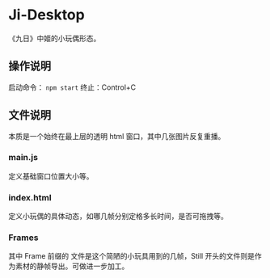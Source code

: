 # Ji-Desktop

《九日》中姬的小玩偶形态。

## 操作说明

启动命令：
`
npm start
`
终止：Control+C


## 文件说明

本质是一个始终在最上层的透明 html 窗口，其中几张图片反复重播。

### main.js

定义基础窗口位置大小等。

### index.html

定义小玩偶的具体动态，如哪几帧分别定格多长时间，是否可拖拽等。

### Frames

其中 Frame 前缀的 文件是这个简陋的小玩具用到的几帧，Still 开头的文件则是作为素材的静帧导出。可做进一步加工。
